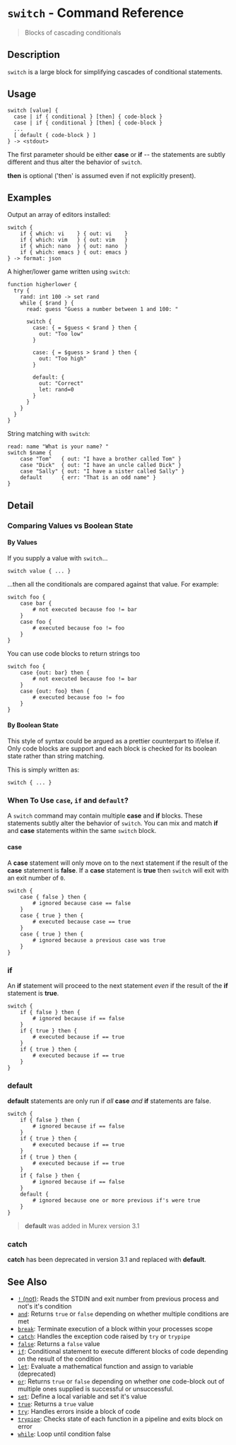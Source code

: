 # `switch` - Command Reference

> Blocks of cascading conditionals

## Description

`switch` is a large block for simplifying cascades of conditional statements.

## Usage

    switch [value] {
      case | if { conditional } [then] { code-block }
      case | if { conditional } [then] { code-block }
      ...
      [ default { code-block } ]
    } -> <stdout>
    
The first parameter should be either **case** or **if** -- the statements are
subtly different and thus alter the behavior of `switch`.

**then** is optional ('then' is assumed even if not explicitly present).

## Examples

Output an array of editors installed:

    switch {
        if { which: vi    } { out: vi    }
        if { which: vim   } { out: vim   }
        if { which: nano  } { out: nano  }
        if { which: emacs } { out: emacs }
    } -> format: json
    
A higher/lower game written using `switch`:

    function higherlower {
      try {
        rand: int 100 -> set rand
        while { $rand } {
          read: guess "Guess a number between 1 and 100: "
    
          switch {
            case: { = $guess < $rand } then {
              out: "Too low"
            }
    
            case: { = $guess > $rand } then {
              out: "Too high"
            }
    
            default: {
              out: "Correct"
              let: rand=0
            }
          }
        }
      }
    }
    
String matching with `switch`:

    read: name "What is your name? "
    switch $name {
        case "Tom"   { out: "I have a brother called Tom" }
        case "Dick"  { out: "I have an uncle called Dick" }
        case "Sally" { out: "I have a sister called Sally" }
        default      { err: "That is an odd name" }
    }

## Detail

### Comparing Values vs Boolean State

#### By Values

If you supply a value with `switch`...

    switch value { ... }
    
...then all the conditionals are compared against that value. For example:

    switch foo {
        case bar {
            # not executed because foo != bar
        }
        case foo {
            # executed because foo != foo
        }
    }
    
You can use code blocks to return strings too

    switch foo {
        case {out: bar} then {
            # not executed because foo != bar
        }
        case {out: foo} then {
            # executed because foo != foo
        }
    }
    
#### By Boolean State

This style of syntax could be argued as a prettier counterpart to if/else if.
Only code blocks are support and each block is checked for its boolean state
rather than string matching.

This is simply written as:

    switch { ... }
    
### When To Use `case`, `if` and `default`?

A `switch` command may contain multiple **case** and **if** blocks. These
statements subtly alter the behavior of `switch`. You can mix and match **if**
and **case** statements within the same `switch` block.

#### case

A **case** statement will only move on to the next statement if the result of
the **case** statement is **false**. If a **case** statement is **true** then
`switch` will exit with an exit number of `0`.

    switch {
        case { false } then {
            # ignored because case == false
        }
        case { true } then {
            # executed because case == true
        }
        case { true } then {
            # ignored because a previous case was true
        }
    }
    
### if

An **if** statement will proceed to the next statement _even_ if the result of
the **if** statement is **true**.

    switch {
        if { false } then {
            # ignored because if == false
        }
        if { true } then {
            # executed because if == true
        }
        if { true } then {
            # executed because if == true
        }
    }
    
### default

**default** statements are only run if _all_ **case** _and_ **if** statements are
false.

    switch {
        if { false } then {
            # ignored because if == false
        }
        if { true } then {
            # executed because if == true
        }
        if { true } then {
            # executed because if == true
        }
        if { false } then {
            # ignored because if == false
        }
        default {
            # ignored because one or more previous if's were true
        }
    }
    
> **default** was added in Murex version 3.1

### catch

**catch** has been deprecated in version 3.1 and replaced with **default**.

## See Also

* [`!` (not)](../commands/not.md):
  Reads the STDIN and exit number from previous process and not's it's condition
* [`and`](../commands/and.md):
  Returns `true` or `false` depending on whether multiple conditions are met
* [`break`](../commands/break.md):
  Terminate execution of a block within your processes scope
* [`catch`](../commands/catch.md):
  Handles the exception code raised by `try` or `trypipe` 
* [`false`](../commands/false.md):
  Returns a `false` value
* [`if`](../commands/if.md):
  Conditional statement to execute different blocks of code depending on the result of the condition
* [`let`](../commands/let.md):
  Evaluate a mathematical function and assign to variable (deprecated)
* [`or`](../commands/or.md):
  Returns `true` or `false` depending on whether one code-block out of multiple ones supplied is successful or unsuccessful.
* [`set`](../commands/set.md):
  Define a local variable and set it's value
* [`true`](../commands/true.md):
  Returns a `true` value
* [`try`](../commands/try.md):
  Handles errors inside a block of code
* [`trypipe`](../commands/trypipe.md):
  Checks state of each function in a pipeline and exits block on error
* [`while`](../commands/while.md):
  Loop until condition false